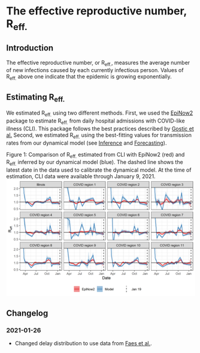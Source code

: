 # The effective reproductive number, R<sub>eff.</sub>

## Introduction

The effective reproductive number, or R<sub>eff.</sub>, measures the average number of new infections caused by each currently infectious person. Values of R<sub>eff.</sub> above one indicate that the epidemic is growing exponentially. 

## Estimating R<sub>eff.</sub>

We estimated R<sub>eff.</sub> using two different methods. First, we used the [EpiNow2](https://github.com/epiforecasts/EpiNow2) package to estimate R<sub>eff.</sub>  from daily hospital admissions with COVID-like illness (CLI). This package follows the best practices described by [Gostic et al.](https://www.medrxiv.org/content/10.1101/2020.06.18.20134858v3) Second, we estimated R<sub>eff.</sub>  using the best-fitting values for transmission rates from our dynamical model (see [Inference](../Inference) and [Forecasting](../Forecasting)).

Figure 1: Comparison of R<sub>eff.</sub> estimated from CLI with EpiNow2 (red) and R<sub>eff.</sub> inferred by our dynamical model (blue). The dashed line shows the latest date in the data used to calibrate the dynamical model. At the time of estimation, CLI data were available through January 9, 2021. 
![Figure 2](./plots/rt_comparison.png)

## Changelog

### 2021-01-26
* Changed delay distribution to use data from [Faes et al.](https://www.ncbi.nlm.nih.gov/pmc/articles/PMC7589278/).